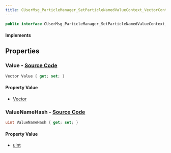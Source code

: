 ```yaml
---
title: CUserMsg_ParticleManager_SetParticleNamedValueContext_VectorContextValue
---
```


```csharp
public interface CUserMsg_ParticleManager_SetParticleNamedValueContext_VectorContextValue : ITypedProtobuf<CUserMsg_ParticleManager_SetParticleNamedValueContext_VectorContextValue>, INativeHandle
```

#### Implements

## Properties

### **Value** - [Source Code](https://github.com/swiftly-solution/swiftlys2/blob/main/managed/src/SwiftlyS2.Generated/Protobufs/Interfaces/CUserMsg_ParticleManager_SetParticleNamedValueContext_VectorContextValue.cs#L16)

```csharp
Vector Value { get; set; }
```

#### Property Value

- [Vector](/docs/api/shared/natives/vector)

### **ValueNameHash** - [Source Code](https://github.com/swiftly-solution/swiftlys2/blob/main/managed/src/SwiftlyS2.Generated/Protobufs/Interfaces/CUserMsg_ParticleManager_SetParticleNamedValueContext_VectorContextValue.cs#L13)

```csharp
uint ValueNameHash { get; set; }
```

#### Property Value

- [uint](https://learn.microsoft.com/dotnet/api/system.uint32)

